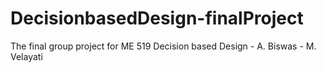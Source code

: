 # DecisionbasedDesign-finalProject
The final group project for ME 519 Decision based Design - A. Biswas - M. Velayati
